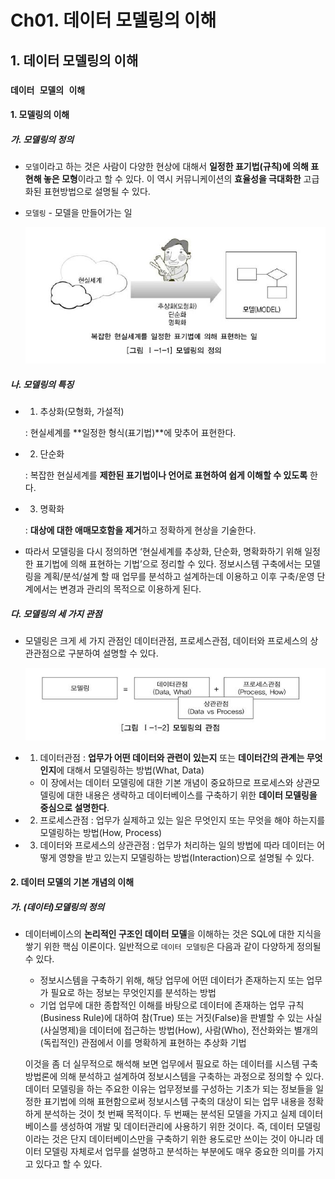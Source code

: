 # Ch01. 데이터 모델링의 이해

## 1. 데이터 모델링의 이해

### `데이터 모델의 이해`

#### 1. 모델링의 이해

##### 가. 모델링의 정의

- `모델`이라고 하는 것은 사람이 다양한 현상에 대해서 **일정한 표기법(규칙)에 의해 표현해 놓은 모형**이라고 할 수 있다. 이 역시 커뮤니케이션의 **효율성을 극대화한** 고급화된 표현방법으로 설명될 수 있다.

- `모델링` - 모델을 만들어가는 일

  ![](images/SQL_001.jpg)

##### 나. 모델링의 특징

- 1) 추상화(모형화, 가설적)

  : 현실세계를 **일정한 형식(표기법)**에 맞추어 표현한다.

- 2) 단순화

  : 복잡한 현실세계를 **제한된 표기법이나 언어로 표현하여 쉽게 이해할 수 있도록** 한다.

- 3) 명확화

  : **대상에 대한 애매모호함을 제거**하고 정확하게 현상을 기술한다.

- 따라서 모델링을 다시 정의하면 ‘현실세계를 추상화, 단순화, 명확화하기 위해 일정한 표기법에 의해 표현하는 기법’으로 정리할 수 있다. 정보시스템 구축에서는 모델링을 계획/분석/설계 할 때 업무를 분석하고 설계하는데 이용하고 이후 구축/운영 단계에서는 변경과 관리의 목적으로 이용하게 된다.

##### 다. 모델링의 세 가지 관점

- 모델링은 크게 세 가지 관점인 데이터관점, 프로세스관점, 데이터와 프로세스의 상관관점으로 구분하여 설명할 수 있다.

  ![](images/SQL_002.jpg)

- 1) 데이터관점 : **업무가 어떤 데이터와 관련이 있는지** 또는 **데이터간의 관계는 무엇인지**에 대해서 모델링하는 방법(What, Data) 

  - 이 장에서는 데이터 모델링에 대한 기본 개념이 중요하므로 프로세스와 상관모델링에 대한 내용은 생략하고 데이터베이스를 구축하기 위한 **데이터 모델링을 중심으로 설명한다**.

- 2) 프로세스관점 : 업무가 실제하고 있는 일은 무엇인지 또는 무엇을 해야 하는지를 모델링하는 방법(How, Process) 

- 3) 데이터와 프로세스의 상관관점 : 업무가 처리하는 일의 방법에 따라 데이터는 어떻게 영향을 받고 있는지 모델링하는 방법(Interaction)으로 설명될 수 있다.



#### 2. 데이터 모델의 기본 개념의 이해

##### 가. (데이터)모델링의 정의

- 데이터베이스의 **논리적인 구조인 데이터 모델**을 이해하는 것은 SQL에 대한 지식을 쌓기 위한 핵심 이론이다. 일반적으로 `데이터 모델링`은 다음과 같이 다양하게 정의될 수 있다.

  - 정보시스템을 구축하기 위해, 해당 업무에 어떤 데이터가 존재하는지 또는 업무가 필요로 하는 정보는 무엇인지를 분석하는 방법
  - 기업 업무에 대한 종합적인 이해를 바탕으로 데이터에 존재하는 업무 규칙(Business Rule)에 대하여 참(True) 또는 거짓(False)을 판별할 수 있는 사실(사실명제)을 데이터에 접근하는 방법(How), 사람(Who), 전산화와는 별개의(독립적인) 관점에서 이를 명확하게 표현하는 추상화 기법

  

  이것을 좀 더 실무적으로 해석해 보면 업무에서 필요로 하는 데이터를 시스템 구축 방법론에 의해 분석하고 설계하여 정보시스템을 구축하는 과정으로 정의할 수 있다. 데이터 모델링을 하는 주요한 이유는 업무정보를 구성하는 기초가 되는 정보들을 일정한 표기법에 의해 표현함으로써 정보시스템 구축의 대상이 되는 업무 내용을 정확하게 분석하는 것이 첫 번째 목적이다. 두 번째는 분석된 모델을 가지고 실제 데이터베이스를 생성하여 개발 및 데이터관리에 사용하기 위한 것이다. 즉, 데이터 모델링이라는 것은 단지 데이터베이스만을 구축하기 위한 용도로만 쓰이는 것이 아니라 데이터 모델링 자체로서 업무를 설명하고 분석하는 부분에도 매우 중요한 의미를 가지고 있다고 할 수 있다.